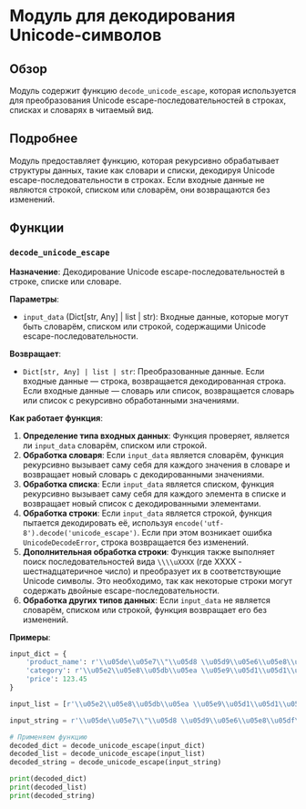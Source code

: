 # Модуль для декодирования Unicode-символов

## Обзор

Модуль содержит функцию `decode_unicode_escape`, которая используется для преобразования Unicode escape-последовательностей в строках, списках и словарях в читаемый вид.

## Подробнее

Модуль предоставляет функцию, которая рекурсивно обрабатывает структуры данных, такие как словари и списки, декодируя Unicode escape-последовательности в строках. Если входные данные не являются строкой, списком или словарём, они возвращаются без изменений.

## Функции

### `decode_unicode_escape`

**Назначение**: Декодирование Unicode escape-последовательностей в строке, списке или словаре.

**Параметры**:

- `input_data` (Dict[str, Any] | list | str): Входные данные, которые могут быть словарём, списком или строкой, содержащими Unicode escape-последовательности.

**Возвращает**:

- `Dict[str, Any] | list | str`: Преобразованные данные. Если входные данные — строка, возвращается декодированная строка. Если входные данные — словарь или список, возвращается словарь или список с рекурсивно обработанными значениями.

**Как работает функция**:

1.  **Определение типа входных данных**: Функция проверяет, является ли `input_data` словарём, списком или строкой.
2.  **Обработка словаря**: Если `input_data` является словарём, функция рекурсивно вызывает саму себя для каждого значения в словаре и возвращает новый словарь с декодированными значениями.
3.  **Обработка списка**: Если `input_data` является списком, функция рекурсивно вызывает саму себя для каждого элемента в списке и возвращает новый список с декодированными элементами.
4.  **Обработка строки**: Если `input_data` является строкой, функция пытается декодировать её, используя `encode('utf-8').decode('unicode_escape')`. Если при этом возникает ошибка `UnicodeDecodeError`, строка возвращается без изменений.
5.  **Дополнительная обработка строки**: Функция также выполняет поиск последовательностей вида `\\\\uXXXX` (где XXXX - шестнадцатеричное число) и преобразует их в соответствующие Unicode символы. Это необходимо, так как некоторые строки могут содержать двойные escape-последовательности.
6.  **Обработка других типов данных**: Если `input_data` не является словарём, списком или строкой, функция возвращает его без изменений.

**Примеры**:

```python
input_dict = {
    'product_name': r'\\u05de\\u05e7\\"\\u05d8 \\u05d9\\u05e6\\u05e8\\u05df\\nH510M K V2',
    'category': r'\\u05e2\\u05e8\\u05db\\u05ea \\u05e9\\u05d1\\u05d1\\u05d9\\u05dd',
    'price': 123.45
}

input_list = [r'\\u05e2\\u05e8\\u05db\\u05ea \\u05e9\\u05d1\\u05d1\\u05d9\\u05dd', r'H510M K V2']

input_string = r'\\u05de\\u05e7\\"\\u05d8 \\u05d9\\u05e6\\u05e8\\u05df\\nH510M K V2'

# Применяем функцию
decoded_dict = decode_unicode_escape(input_dict)
decoded_list = decode_unicode_escape(input_list)
decoded_string = decode_unicode_escape(input_string)

print(decoded_dict)
print(decoded_list)
print(decoded_string)
```